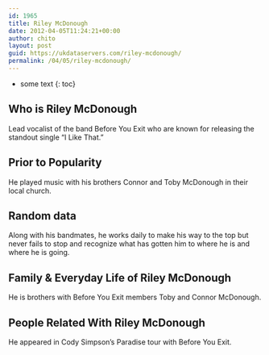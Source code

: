 ```yaml
---
id: 1965
title: Riley McDonough
date: 2012-04-05T11:24:21+00:00
author: chito
layout: post
guid: https://ukdataservers.com/riley-mcdonough/
permalink: /04/05/riley-mcdonough/
---
```


* some text
{: toc}
          
          
## Who is  Riley McDonough
                  
                  
                  
Lead vocalist of the band Before You Exit who are known for releasing the standout single &#8220;I Like That.&#8221;
                  
                
                
                
## Prior to Popularity 
                  
                  
                  
He played music with his brothers Connor and Toby McDonough in their local church.
                  
                
                
                
## Random data 
                  
                  
                  
Along with his bandmates, he works daily to make his way to the top but never fails to stop and recognize what has gotten him to where he is and where he is going.
                  
                
                
                
## Family & Everyday Life of Riley McDonough
                  
                  
                  
He is brothers with Before You Exit members Toby and Connor McDonough.
                  
                
                
                
## People Related With  Riley McDonough
                  
                  
                  
He appeared in Cody Simpson&#8217;s Paradise tour with Before You Exit.
                  
                
              
            
          
          
          
    
    
  
